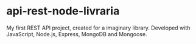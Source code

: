 # api-rest-node-livraria

My first REST API project, created for a imaginary library.
Developed with JavaScript, Node.js, Express, MongoDB and Mongoose.
